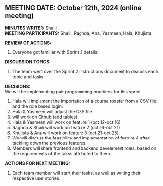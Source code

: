 ## **MEETING DATE:** October 12th, 2024  (online meeting)

**MINUTES WRITER:** Shaili  
**MEETING PARTICIPANTS:** Shaili, Raghda, Ana, Yasmeen, Hala, Khujista

**REVIEW OF ACTIONS:**
  1. Everyone got familiar with Sprint 2 details.

**DISCUSSION TOPICS:**
  1. The team went over the Sprint 2 instructions document to discuss each topic and tasks
  
**DECISIONS:**  
We will be implementing pair programming practices for this sprint.  
  1. Hala will implement the importation of a course roaster from a CSV file and the role based login.
  2. Hala & Yasmeen will adjust the CSS file 
  3.   will work on Github (add tables)
  4. Hala & Yasmeen will work on feature 1 (oct 12-oct 16)
  5. Raghda & Shaili  will work on feature 2 (oct 16-oct 21)
  6. Khujista & Ana  will work on feature 3 (oct 21-oct 25)
  7. We will discuss the feasibility and implementation of feature 4 after tackling down the previous features.
  8. Members will share frontend and backend develement roles, based on the requirements of the takss attributed to them. 


**ACTIONS FOR NEXT MEETING:**
  1. Each team member will start their tasks, as well as writing their respective user stories. 

